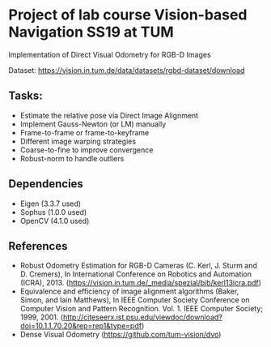 # Project of lab course Vision-based Navigation SS19 at TUM
Implementation of Direct Visual Odometry for RGB-D Images

Dataset: https://vision.in.tum.de/data/datasets/rgbd-dataset/download

## Tasks:
- Estimate the relative pose via Direct Image Alignment
- Implement Gauss-Newton (or LM) manually
- Frame-to-frame or frame-to-keyframe
- Different image warping strategies
- Coarse-to-fine to improve convergence
- Robust-norm to handle outliers

## Dependencies
- Eigen (3.3.7 used)
- Sophus (1.0.0 used)
- OpenCV (4.1.0 used)

## References
- Robust Odometry Estimation for RGB-D Cameras (C. Kerl, J. Sturm and D. Cremers), In International Conference on Robotics and Automation (ICRA), 2013.
(https://vision.in.tum.de/_media/spezial/bib/kerl13icra.pdf)
- Equivalence and efficiency of image alignment algorithms (Baker, Simon, and Iain Matthews), In IEEE Computer Society Conference on Computer Vision and Pattern Recognition. Vol. 1. IEEE Computer Society; 1999, 2001.
(http://citeseerx.ist.psu.edu/viewdoc/download?doi=10.1.1.70.20&rep=rep1&type=pdf)
- Dense Visual Odometry
(https://github.com/tum-vision/dvo)
